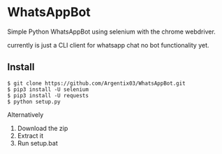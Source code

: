 # WhatsAppBot
Simple Python WhatsAppBot using selenium with the chrome webdriver.

currently is just a CLI client for whatsapp chat no bot functionality yet.

## Install
```
$ git clone https://github.com/Argentix03/WhatsAppBot.git  
$ pip3 install -U selenium  
$ pip3 install -U requests
$ python setup.py
```
Alternatively
1. Download the zip  
2. Extract it
3. Run setup.bat
